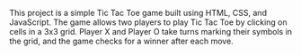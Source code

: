 This project is a simple Tic Tac Toe game built using HTML, CSS, and JavaScript. The game allows two players to play Tic Tac Toe by clicking on cells in a 3x3 grid. Player X and Player O take turns marking 
their symbols in the grid, and the game checks for a winner after each move.
